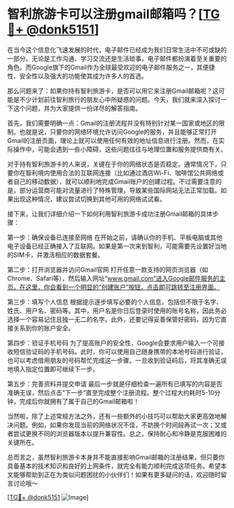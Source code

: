 # 智利旅游卡可以注册gmail邮箱吗？[[TG💪+ @donk5151](https://t.me/s/donk5151)]

在当今这个信息化飞速发展的时代，电子邮件已经成为我们日常生活中不可或缺的一部分。无论是工作沟通、学习交流还是生活琐事，电子邮件都扮演着至关重要的角色。而Google旗下的Gmail作为全球最受欢迎的电子邮件服务之一，其便捷性、安全性以及强大的功能使其成为许多人的首选。

那么问题来了：如果你持有智利旅游卡，是否可以用它来注册Gmail邮箱呢？这可能是不少计划前往智利旅行的朋友心中所疑惑的问题。今天，我们就来深入探讨一下这个问题，并为大家提供一份详尽的解答指南。

首先，我们需要明确一点：Gmail的注册流程并没有特别针对某一国家或地区的限制。也就是说，只要你的网络环境允许访问Google的服务，并且能够正常打开Gmail的注册页面，理论上就可以使用任何有效的地址信息进行注册。然而，在实际操作中，可能会遇到一些小障碍，这些问题往往与地理位置和服务提供商有关。

对于持有智利旅游卡的人来说，关键在于你的网络状态是否稳定。通常情况下，只要你在智利境内使用合法的互联网连接（比如通过酒店Wi-Fi、咖啡馆公共网络或者自己的移动数据），就可以顺利地完成Gmail账户的创建过程。不过需要注意的是，部分运营商可能对流量进行了特殊管理，导致某些国际网站无法正常加载。如果出现这种情况，建议尝试切换到其他可用的网络试试看。

接下来，让我们详细介绍一下如何利用智利旅游卡成功注册Gmail邮箱的具体步骤：

第一步：确保设备已连接至网络
在开始之前，请确认你的手机、平板电脑或其他电子设备已经正确接入了互联网。如果是第一次来到智利，可能需要先设置好当地的SIM卡，并激活相应的数据套餐。

第二步：打开浏览器并访问Gmail官网
打开任意一款支持的网页浏览器（如Chrome、Safari等），然后输入网址“www.gmail.com”进入Google邮件服务的主页。在这里，你会看到一个明显的“创建账户”按钮，点击即可跳转至注册界面。

第三步：填写个人信息
根据提示逐步填写必要的个人信息，包括但不限于名字、姓氏、用户名、密码等。其中，用户名是你日后登录时使用的账号名称，因此务必选择一个容易记住且独一无二的名字。此外，还要记得妥善保管好密码，因为它直接关系到你的账户安全。

第四步：验证手机号码
为了提高账户的安全性，Google会要求用户输入一个可接收短信验证码的手机号码。此时，你可以使用自己随身携带的本地号码进行验证，也可以考虑借用朋友的号码帮忙完成这一步骤。一旦收到验证码后，将其准确无误地填入指定位置即可继续下一步。

第五步：完善资料并提交申请
最后一步就是仔细检查一遍所有已填写的内容是否准确无误，然后点击“下一步”直至完成整个注册流程。整个过程大约耗时5-10分钟，完成后你就拥有了属于自己的Gmail邮箱啦！

当然啦，除了上述常规方法之外，还有一些额外的小技巧可以帮助大家更高效地解决问题。例如，如果你发现当前的网络状况不佳，不妨换个时间段再试一次；又或者尝试更换不同的浏览器版本以提升兼容性。总之，保持耐心和冷静是克服困难的关键所在。

总而言之，虽然智利旅游卡本身并不能直接影响Gmail邮箱的注册结果，但只要你具备基本的技术知识和良好的上网条件，就完全有能力顺利完成这项任务。希望本文能够帮助到正在为类似问题困扰的小伙伴们！如果有更多疑问的话，欢迎随时留言讨论哦～

[[TG💪+ @donk5151](https://t.me/s/donk5151) ![Image](https://i.postimg.cc/rwNCRYN7/Snipaste-2025-04-30-17-27-05.png)]